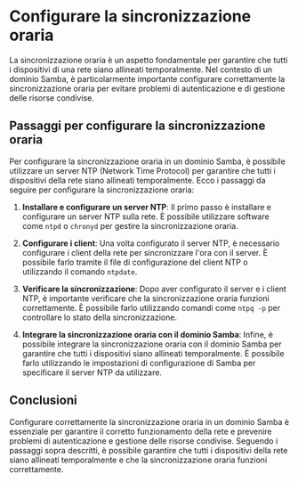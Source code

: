 # Configurare la sincronizzazione oraria

La sincronizzazione oraria è un aspetto fondamentale per garantire che tutti i dispositivi di una rete siano allineati temporalmente. Nel contesto di un dominio Samba, è particolarmente importante configurare correttamente la sincronizzazione oraria per evitare problemi di autenticazione e di gestione delle risorse condivise.

## Passaggi per configurare la sincronizzazione oraria

Per configurare la sincronizzazione oraria in un dominio Samba, è possibile utilizzare un server NTP (Network Time Protocol) per garantire che tutti i dispositivi della rete siano allineati temporalmente. Ecco i passaggi da seguire per configurare la sincronizzazione oraria:

1. **Installare e configurare un server NTP**: Il primo passo è installare e configurare un server NTP sulla rete. È possibile utilizzare software come `ntpd` o `chronyd` per gestire la sincronizzazione oraria.

2. **Configurare i client**: Una volta configurato il server NTP, è necessario configurare i client della rete per sincronizzare l'ora con il server. È possibile farlo tramite il file di configurazione del client NTP o utilizzando il comando `ntpdate`.

3. **Verificare la sincronizzazione**: Dopo aver configurato il server e i client NTP, è importante verificare che la sincronizzazione oraria funzioni correttamente. È possibile farlo utilizzando comandi come `ntpq -p` per controllare lo stato della sincronizzazione.

4. **Integrare la sincronizzazione oraria con il dominio Samba**: Infine, è possibile integrare la sincronizzazione oraria con il dominio Samba per garantire che tutti i dispositivi siano allineati temporalmente. È possibile farlo utilizzando le impostazioni di configurazione di Samba per specificare il server NTP da utilizzare.

## Conclusioni

Configurare correttamente la sincronizzazione oraria in un dominio Samba è essenziale per garantire il corretto funzionamento della rete e prevenire problemi di autenticazione e gestione delle risorse condivise. Seguendo i passaggi sopra descritti, è possibile garantire che tutti i dispositivi della rete siano allineati temporalmente e che la sincronizzazione oraria funzioni correttamente.